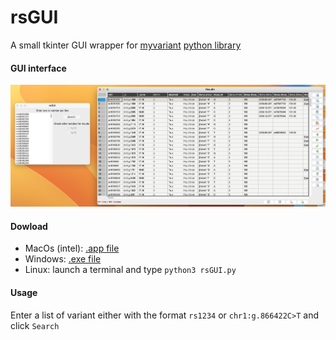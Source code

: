 # rsGUI
A small tkinter GUI wrapper for [myvariant](https://myvariant.info/) [python library](https://pypi.org/project/myvariant/)

#### GUI interface
<img src="https://github.com/a-xavier/rsGUI/blob/main/img.png?raw=true">

#### Dowload
- MacOs (intel): [.app file](https://github.com/a-xavier/rsGUI/releases/download/v0.99.0/rsGUI.app.zip)
- Windows: [.exe file](https://github.com/a-xavier/rsGUI/releases/download/v0.99.0/rsGUI.exe)
- Linux: launch a terminal and type ```python3 rsGUI.py```

#### Usage
Enter a list of variant either with the format ```rs1234``` or ```chr1:g.866422C>T``` and click ```Search```